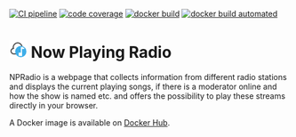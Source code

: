 [![CI pipeline](https://github.com/burned42/npradio/actions/workflows/main.yml/badge.svg)](https://github.com/burned42/npradio/actions/workflows/main.yml)
[![code coverage](https://codecov.io/gh/burned42/npradio/branch/master/graph/badge.svg)](https://codecov.io/gh/burned42/npradio)
[![docker build](https://img.shields.io/docker/cloud/build/burned42/npradio.svg)](https://hub.docker.com/r/burned42/npradio)
[![docker build automated](https://img.shields.io/docker/cloud/automated/burned42/npradio)](https://hub.docker.com/r/burned42/npradio)

# ![](https://raw.githubusercontent.com/burned42/npradio/master/public/favicon-32x32.png) Now Playing Radio

NPRadio is a webpage that collects information from different radio stations
and displays the current playing songs, if there is a moderator online and
how the show is named etc. and offers the possibility to play these streams
directly in your browser.

A Docker image is available on [Docker Hub](https://hub.docker.com/r/burned42/npradio).
